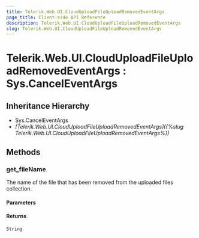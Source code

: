 ```yaml
---
title: Telerik.Web.UI.CloudUploadFileUploadRemovedEventArgs
page_title: Client-side API Reference
description: Telerik.Web.UI.CloudUploadFileUploadRemovedEventArgs
slug: Telerik.Web.UI.CloudUploadFileUploadRemovedEventArgs
---
```


# Telerik.Web.UI.CloudUploadFileUploadRemovedEventArgs : Sys.CancelEventArgs 

## Inheritance Hierarchy

* Sys.CancelEventArgs
* *[Telerik.Web.UI.CloudUploadFileUploadRemovedEventArgs]({%slug Telerik.Web.UI.CloudUploadFileUploadRemovedEventArgs%})*


## Methods

### get_fileName

The name of the file that has been removed from the uploaded files collection.

#### Parameters

#### Returns

`String` 

